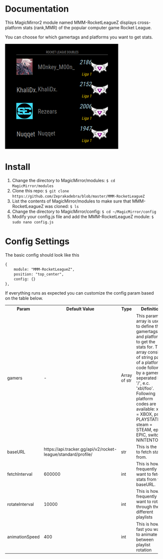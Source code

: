 # Documentation
This MagicMirror2 module named MMM-RocketLeagueZ displays cross-platform stats (rank,MMR) of the popular computer game Rocket League.

You can choose for which gamertags and platforms you want to get stats.

![RocketLeagueZ_png](https://github.com/Zeprakadebra/MMM-RocketLeagueZ/blob/master/MMM-RocketLeagueZ.png)
# Install
1. Change the directory to MagicMirror/modules: ```$ cd MagicMirror/modules```
2. Clone this repo: ```$ git clone https://github.com/Zeprakadebra/blob/master/MMM-RocketLeagueZ```
3. List the contents of MagicMirror/modules to make sure that MMM-RocketLeagueZ was cloned: ```$ ls```
4. Change the directory to MagicMirror/config: ```$ cd ~/MagicMirror/config```
5. Modify your config.js file and add the MMM-RocketLeagueZ module: ```$ sudo nano config.js```
    
# Config Settings
The basic config should look like this

```
{
    module: "MMM-RocketLeagueZ",
    position: "top_center",
    config: {}
},
 ```
If everything runs as expected you can customize the config param based on the table below.

<table>
<tr>
<th>Param</th>
<th>Default Value</th>
<th>Type</th>
<th>Definition</th>
</tr>

<tr>
<td>gamers</td>
<td>-</td>
<td>Array of str</td>
<td>This param array is used to define the gamertags and platform to get the stats for. The array consists of string pairs of a platform code followed by a gamertag seperated by '/', e.c. 'xbl/foo'. Following platform codes are available: xbl = XBOX, psn = PLAYSTATION, steam = STEAM, epic = EPIC, switch = NINTENTO. </td>
</tr>

<tr>
<td>baseURL</td>
<td>https://api.tracker.gg/api/v2/rocket-league/standard/profile/</td>
 <td>str</td>
<td>This is the api to fetch stats from.</td>
</tr>

<tr>
<td>fetchInterval</td>
<td>600000</td>
 <td>int</td>
<td>This is how frequently you want to fetch stats from the baseURL.</td>
</tr>

<tr>
<td>rotateInterval</td>
<td>10000</td>
<td>int</td>
<td>This is how frequently you want to rotate through the different playlists</td>
</tr>

<tr>
<td>animationSpeed</td>
<td>400</td>
<td>int</td>
<td>This is how fast you want to animate between playlist rotation </td>
</tr>
